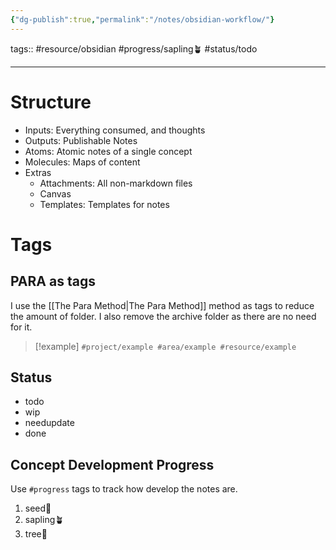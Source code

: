 ```yaml
---
{"dg-publish":true,"permalink":"/notes/obsidian-workflow/"}
---
```


tags::  #resource/obsidian #progress/sapling🪴 #status/todo  

---

# Structure
- Inputs: Everything consumed, and thoughts
- Outputs: Publishable Notes
- Atoms: Atomic notes of a single concept
- Molecules: Maps of content
- Extras
	- Attachments: All non-markdown files
	- Canvas
	- Templates: Templates for notes

# Tags

## PARA as tags
I use the [[The Para Method\|The Para Method]] method as tags to reduce the amount of folder. I also remove the archive folder as there are no need for it.

> [!example] 
> `#project/example #area/example #resource/example`

## Status
- todo
- wip
- needupdate
- done

## Concept Development Progress
Use `#progress` tags to track how develop the notes are.

1. seed🌱
3. sapling🪴
4. tree🌲